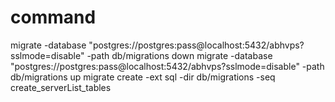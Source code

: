 # command
migrate -database "postgres://postgres:pass@localhost:5432/abhvps?sslmode=disable" -path db/migrations down
migrate -database "postgres://postgres:pass@localhost:5432/abhvps?sslmode=disable" -path db/migrations up
migrate create -ext sql -dir db/migrations -seq create_serverList_tables